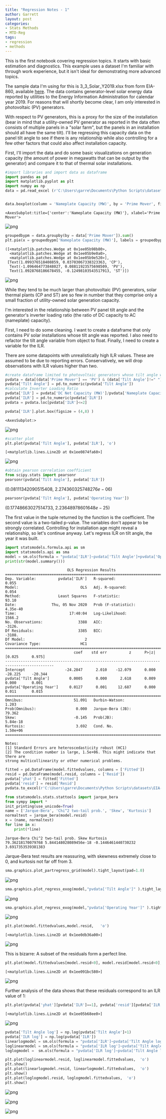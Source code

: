 ```yaml
---
title: "Regression Notes - 1"
author: Garrett
layout: post
categories:
- Stats Methods
- MTD-Reg
tags:
- regression
- methods
---
```


This is the first notebook covering regression topics.  It starts with basic estimation and diagnostics.  This example uses a dataset I'm familiar with through work experience, but it isn't ideal for demonstrating more advanced topics.

The sample data I'm using for this is 3_3_Solar_Y2019.xlsx from form EIA-860, available [here](https://www.eia.gov/electricity/data/eia860/).  The data contains generator-level solar energy data reported by utilities to the Energy Information Administration for calendar year 2019.  For reasons that will shortly become clear, I am only interested in photovoltaic (PV) generators.

With respect to PV generators, this is a proxy for the size of the installation (bear in mind that a utility-owned PV generator as reported in the data often consists of multiple panels in a "solar farm", but the panels in an installation should all have the same tilt).  I'll be regressing this capacity data on the panel tilt angle to see if there is any relationship while also controlling for a few other factors that could also affect installation capacity. 

First, I'll import the data and do some basic visualizations on generation capacity (the amount of power in megawatts that can be output by the generator) and compare it to that of thermal solar installations.

```python
#import libraries and import data as dataframe
import pandas as pd
import matplotlib.pyplot as plt
import numpy as np
data = pd.read_excel (r'C:\Users\garre\Documents\Python Scripts\datasets\EIA-860\3_3_Solar_Y2019.xlsx', sheet_name = 'Operable', header=1)


```


```python

data.boxplot(column = 'Nameplate Capacity (MW)', by = 'Prime Mover', figsize = (4,8) )

```




    <AxesSubplot:title={'center':'Nameplate Capacity (MW)'}, xlabel='Prime Mover'>




    
![png](output_2_1.png)
    



```python
groupedbypm = data.groupby(by = data['Prime Mover']).sum()
plt.pie(x = groupedbypm['Nameplate Capacity (MW)'], labels = groupedbypm.index )
```




    ([<matplotlib.patches.Wedge at 0x1ee05b98b80>,
      <matplotlib.patches.Wedge at 0x1ee05b9e0a0>,
      <matplotlib.patches.Wedge at 0x1ee05b9e520>],
     [Text(1.099376518408859, 0.03703067338323363, 'CP'),
      Text(-1.096464773848027, 0.08811923575698509, 'PV'),
      Text(1.0928768186678455, -0.12498103543517913, 'ST')])




    
![png](output_3_1.png)
    


While they tend to be much larger than photovoltaic (PV) generators, solar thermal plants (CP and ST) are so few in number that they comprise only a small fraction of utility-owned solar generation capacity.

I'm interested in the relationship between PV panel tilt angle and the generator's inverter loading ratio (the ratio of DC capacity to AC (nameplate) capacity).

First, I need to do some cleaning.  I want to create a dataframe that only contains PV solar installations whose tilt angle was reported.  I also need to refactor the tilt angle variable from object to float.  Finally, I need to create a variable for the ILR.

There are some datapoints with unrealistically high ILR values.  These are assumed to be due to reporting errors.  Conservatively, we will drop observations with ILR values higher than two.


```python
#create dataframe limited to photovoltaic generators whose tilt angle was reported
pvdata = data[(data['Prime Mover'] == 'PV') & (data['Tilt Angle']!=" ")].copy()
pvdata['Tilt Angle'] = pd.to_numeric(pvdata['Tilt Angle'])
#calculate Inverter Loading Ratio
pvdata['ILR'] = pvdata['DC Net Capacity (MW)']/pvdata['Nameplate Capacity (MW)']
pvdata['ILR'] = pd.to_numeric(pvdata['ILR'])
pvdata = pvdata.loc[pvdata['ILR']<=2]
```


```python
pvdata['ILR'].plot.box(figsize = (4,8) )
```




    <AxesSubplot:>




    
![png](output_6_1.png)
    



```python
#scatter plot
plt.plot(pvdata['Tilt Angle'], pvdata['ILR'], 'o')
```




    [<matplotlib.lines.Line2D at 0x1ee0874fa60>]




    
![png](output_7_1.png)
    



```python
#obtain pearson correlation coefficient
from scipy.stats import pearsonr
pearsonr(pvdata['Tilt Angle'], pvdata['ILR'])
```




$\displaystyle \left( 0.08111342090515408, \  2.274360325748276e-06\right)$




```python
pearsonr(pvdata['Tilt Angle'], pvdata['Operating Year'])
```




$\displaystyle \left( 0.17748663027514733, \  2.23648978601648e-25\right)$



The first value in the tuple returned by the function is the coefficient.  The second value is a two-tailed p-value. The variables don't appear to be strongly correlated.  Controlling for  installation age might reveal a relationship, so let's continue anyway. Let's regress ILR on tilt angle, the year it was built.


```python
import statsmodels.formula.api as sm
import statsmodels.api as sma
model = sm.ols(formula = "pvdata['ILR']~pvdata['Tilt Angle']+pvdata['Operating Year']", data = pvdata).fit(cov_type='HC1')
print(str(model.summary()))
```

                                OLS Regression Results                            
    ==============================================================================
    Dep. Variable:          pvdata['ILR']   R-squared:                       0.055
    Model:                            OLS   Adj. R-squared:                  0.054
    Method:                 Least Squares   F-statistic:                     93.10
    Date:                Thu, 05 Nov 2020   Prob (F-statistic):           4.35e-40
    Time:                        17:40:04   Log-Likelihood:                 1566.2
    No. Observations:                3388   AIC:                            -3126.
    Df Residuals:                    3385   BIC:                            -3108.
    Df Model:                           2                                         
    Covariance Type:                  HC1                                         
    ============================================================================================
                                   coef    std err          z      P>|z|      [0.025      0.975]
    --------------------------------------------------------------------------------------------
    Intercept                  -24.2847      2.010    -12.079      0.000     -28.225     -20.344
    pvdata['Tilt Angle']         0.0005      0.000      2.618      0.009       0.000       0.001
    pvdata['Operating Year']     0.0127      0.001     12.687      0.000       0.011       0.015
    ==============================================================================
    Omnibus:                       51.091   Durbin-Watson:                   1.203
    Prob(Omnibus):                  0.000   Jarque-Bera (JB):               79.362
    Skew:                          -0.145   Prob(JB):                     5.84e-18
    Kurtosis:                       3.692   Cond. No.                     1.50e+06
    ==============================================================================
    
    Notes:
    [1] Standard Errors are heteroscedasticity robust (HC1)
    [2] The condition number is large, 1.5e+06. This might indicate that there are
    strong multicollinearity or other numerical problems.
    


```python
fitted = pd.DataFrame(model.fittedvalues, columns = ['Fitted'])
resid = pd.DataFrame(model.resid, columns = ['Resid'])
pvdata['yhat'] = fitted['Fitted']
pvdata['resid'] = resid['Resid']
pvdata.to_excel(r'C:\Users\garre\Documents\Python Scripts\datasets\EIA-860\post_reg_data.xlsx')
```


```python
from statsmodels.stats.stattools import jarque_bera
from sympy import *
init_printing(use_unicode=True)
name = ['Jarque-Bera', 'Chi^2 two-tail prob.', 'Skew', 'Kurtosis']
normaltest = jarque_bera(model.resid)
x = (name, normaltest)
for line in x:
    print(*line)
```

    Jarque-Bera Chi^2 two-tail prob. Skew Kurtosis
    79.36218170079768 5.844148028089456e-18 -0.1446461440730232 3.6917353539381383
    

Jarque-Bera test results are reassuring, with skewness extremely close to 0, and kurtosis not far off from 3.


```python
sma.graphics.plot_partregress_grid(model).tight_layout(pad=1.0)
```


    
![png](output_15_0.png)
    



```python
sma.graphics.plot_regress_exog(model,"pvdata['Tilt Angle']" ).tight_layout(pad=1.0)
```


    
![png](output_16_0.png)
    



```python
sma.graphics.plot_regress_exog(model,"pvdata['Operating Year']" ).tight_layout(pad=1.0)
```


    
![png](output_17_0.png)
    



```python
plt.plot(model.fittedvalues,model.resid,   'o')
```




    [<matplotlib.lines.Line2D at 0x1ee0db36a00>]




    
![png](output_18_1.png)
    


This is bizarre:  A subset of the residuals form a perfect line.


```python
plt.plot(model.fittedvalues[model.resid<0], model.resid[model.resid<0],   'o')
```




    [<matplotlib.lines.Line2D at 0x1ee091bc580>]




    
![png](output_20_1.png)
    


Further analysis of the data shows that these residuals correspond to an ILR value of 1:


```python
plt.plot(pvdata['yhat'][pvdata['ILR']==1], pvdata['resid'][pvdata['ILR']==1],  'o')
```




    [<matplotlib.lines.Line2D at 0x1ee05b68ee0>]




    
![png](output_22_1.png)
    



```python
pvdata['Tilt Angle log'] = np.log(pvdata['Tilt Angle']+1)
pvdata['ILR log'] = np.log(pvdata['ILR'])
linearlogmodel = sm.ols(formula = "pvdata['ILR']~pvdata['Tilt Angle log']+pvdata['Operating Year']+pvdata['Crystalline Silicon?']", data = pvdata).fit()
loglinearmodel = sm.ols(formula = "pvdata['ILR log']~pvdata['Tilt Angle']+pvdata['Operating Year']+pvdata['Crystalline Silicon?']", data = pvdata).fit()
loglogmodel =  sm.ols(formula = "pvdata['ILR log']~pvdata['Tilt Angle log']+pvdata['Operating Year']+pvdata['Crystalline Silicon?']", data = pvdata).fit()
```


```python
plt.plot(loglinearmodel.resid, loglinearmodel.fittedvalues,  'o')
plt.show()
plt.plot(linearlogmodel.resid, linearlogmodel.fittedvalues,  'o')
plt.show()
plt.plot(loglogmodel.resid, loglogmodel.fittedvalues,  'o')
plt.show()
```


    
![png](output_24_0.png)
    



    
![png](output_24_1.png)
    



    
![png](output_24_2.png)
    



```python

```
